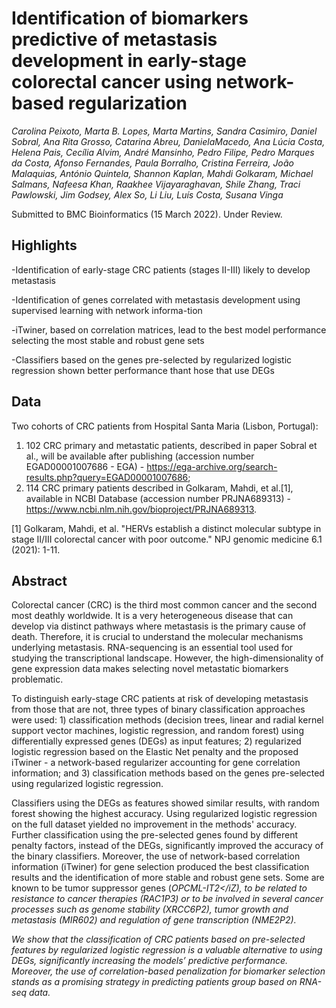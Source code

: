 # Identification of biomarkers predictive of metastasis development in early-stage colorectal cancer using network-based regularization

<i> Carolina Peixoto, Marta B. Lopes, Marta Martins, Sandra Casimiro, Daniel Sobral, Ana Rita Grosso, Catarina Abreu, DanielaMacedo, Ana Lúcia Costa, Helena Pais, Cecília Alvim, André Mansinho, Pedro Filipe, Pedro Marques da Costa, Afonso Fernandes, Paula Borralho, Cristina Ferreira, João Malaquias, António Quintela, Shannon Kaplan, Mahdi Golkaram, Michael Salmans, Nafeesa Khan, Raakhee Vijayaraghavan, Shile Zhang, Traci Pawlowski, Jim Godsey, Alex So, Li Liu, Luís Costa, Susana Vinga </i>

Submitted to BMC Bioinformatics (15 March 2022). Under Review.

## Highlights 

-Identification of early-stage CRC patients (stages II-III) likely to develop metastasis

-Identification of genes correlated with metastasis development using supervised learning with network informa-tion

-iTwiner, based on correlation matrices, lead to the best model performance selecting the most stable and robust gene sets

-Classifiers based on the genes pre-selected by regularized logistic regression shown better performance thant hose that use DEGs

## Data
Two cohorts of CRC patients from Hospital Santa Maria (Lisbon, Portugal): 
1) 102 CRC primary and metastatic patients, described in paper Sobral et al., will be available after publishing (accession number EGAD00001007686 - EGA) - https://ega-archive.org/search-results.php?query=EGAD00001007686; 
2) 114 CRC primary patients described in Golkaram, Mahdi, et al.[1], available in NCBI Database (accession number PRJNA689313) - https://www.ncbi.nlm.nih.gov/bioproject/PRJNA689313.


[1] Golkaram, Mahdi, et al. "HERVs establish a distinct molecular subtype in stage II/III colorectal cancer with poor outcome." NPJ genomic medicine 6.1 (2021): 1-11.


## Abstract

Colorectal cancer (CRC) is the third most common cancer and the second most deathly worldwide. It is a very heterogeneous disease that can develop via distinct pathways where metastasis is the primary cause of death. Therefore, it is crucial to understand the molecular mechanisms underlying metastasis. RNA-sequencing is an essential tool used for studying the transcriptional landscape. However, the high-dimensionality of gene expression data makes selecting novel metastatic biomarkers problematic. 

To distinguish early-stage CRC patients at risk of developing metastasis from those that are not, three types of binary classification approaches were used: 1) classification methods (decision trees, linear and radial kernel support vector machines, logistic regression, and random forest) using differentially expressed genes (DEGs) as input features; 2) regularized logistic regression based on the Elastic Net penalty and the proposed iTwiner - a network-based regularizer accounting for gene correlation information; and 3) classification methods based on the genes pre-selected using regularized logistic regression.

Classifiers using the DEGs as features showed similar results, with random forest showing the highest accuracy. Using regularized logistic regression on the full dataset yielded no improvement in the methods' accuracy. 
Further classification using the pre-selected genes found by different penalty factors, instead of the DEGs, significantly improved the accuracy of the binary classifiers. Moreover, the use of network-based correlation information (iTwiner) for gene selection produced the best classification results and the identification of more stable and robust gene sets. 
Some are known to be tumor suppressor genes (<i>OPCML-IT2</iZ), to be related to resistance to cancer therapies (<i>RAC1P3</i>) or to be involved in several cancer processes such as genome stability (<i>XRCC6P2</i>), tumor growth and metastasis (<i>MIR602</i>) and regulation of gene transcription (<i>NME2P2</i>).

We show that the classification of CRC patients based on pre-selected features by regularized logistic regression is a valuable alternative to using DEGs, significantly increasing the models’ predictive performance. Moreover, the use of correlation-based penalization for biomarker selection stands as a promising strategy in predicting patients group based on RNA-seq data.
